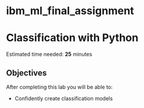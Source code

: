 # ibm_ml_final_assignment
# Classification with Python


Estimated time needed: **25** minutes
    

## Objectives

After completing this lab you will be able to:

* Confidently create classification models
